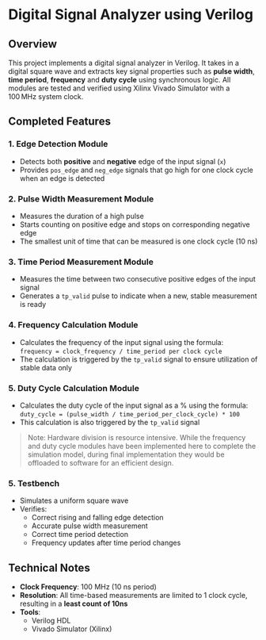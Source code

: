 # Digital Signal Analyzer using Verilog

## Overview

This project implements a digital signal analyzer in Verilog. It takes in a digital square wave and extracts key signal properties such as **pulse width**, **time period**, **frequency** and **duty cycle** using synchronous logic.
All modules are tested and verified using Xilinx Vivado Simulator with a 100 MHz system clock.

## Completed Features

### 1. Edge Detection Module
- Detects both **positive** and **negative** edge of the input signal (`x`)
- Provides `pos_edge` and `neg_edge` signals that go high for one clock cycle when an edge is detected

### 2. Pulse Width Measurement Module
- Measures the duration of a high pulse
- Starts counting on positive edge and stops on corresponding negative edge
- The smallest unit of time that can be measured is one clock cycle (10 ns)

### 3. Time Period Measurement Module
- Measures the time between two consecutive positive edges of the input signal
- Generates a `tp_valid` pulse to indicate when a new, stable measurement is ready

### 4. Frequency Calculation Module
- Calculates the frequency of the input signal using the formula:  
  `frequency = clock_frequency / time_period per clock cycle`
- The calculation is triggered by the `tp_valid` signal to ensure utilization of stable data only

### 5. Duty Cycle Calculation Module
- Calculates the duty cycle of the input signal as a % using the formula:
  `duty_cycle = (pulse_width / time_period_per_clock_cycle) * 100`
- This calculation is also triggered by the `tp_valid` signal
> Note: Hardware division is resource intensive. While the frequency and duty cycle modules have been implemented here to complete the simulation model, during final implementation they would be offloaded to software for an efficient design.

### 5. Testbench
- Simulates a uniform square wave
- Verifies:
  - Correct rising and falling edge detection
  - Accurate pulse width measurement
  - Correct time period detection
  - Frequency updates after time period changes

## Technical Notes
- **Clock Frequency**: 100 MHz (10 ns period)
- **Resolution**: All time-based measurements are limited to 1 clock cycle, resulting in a **least count of 10ns**
- **Tools**:
  - Verilog HDL
  - Vivado Simulator (Xilinx)